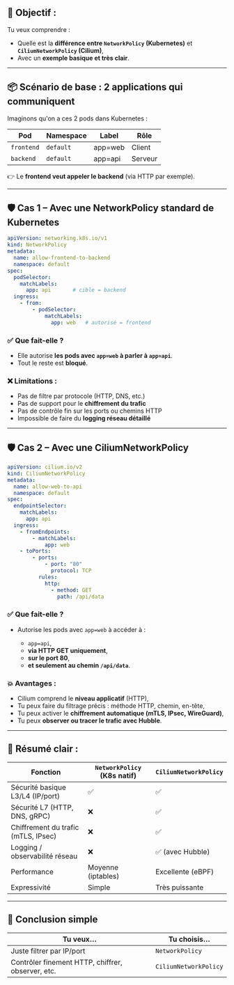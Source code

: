 ## 🎯 Objectif :

Tu veux comprendre :

* Quelle est la **différence entre `NetworkPolicy` (Kubernetes)** et **`CiliumNetworkPolicy` (Cilium)**,
* Avec un **exemple basique et très clair**.

---

## 📦 Scénario de base : 2 applications qui communiquent

Imaginons qu'on a ces 2 pods dans Kubernetes :

| Pod        | Namespace | Label   | Rôle    |
| ---------- | --------- | ------- | ------- |
| `frontend` | `default` | app=web | Client  |
| `backend`  | `default` | app=api | Serveur |

👉 Le **frontend veut appeler le backend** (via HTTP par exemple).

---

## 🛡️ Cas 1 – Avec une **NetworkPolicy standard de Kubernetes**

```yaml
apiVersion: networking.k8s.io/v1
kind: NetworkPolicy
metadata:
  name: allow-frontend-to-backend
  namespace: default
spec:
  podSelector:
    matchLabels:
      app: api       # cible = backend
  ingress:
    - from:
        - podSelector:
            matchLabels:
              app: web   # autorisé = frontend
```

### ✅ Que fait-elle ?

* Elle autorise **les pods avec `app=web` à parler à `app=api`**.
* Tout le reste est **bloqué**.

### ❌ Limitations :

* Pas de filtre par protocole (HTTP, DNS, etc.)
* Pas de support pour le **chiffrement du trafic**
* Pas de contrôle fin sur les ports ou chemins HTTP
* Impossible de faire du **logging réseau détaillé**

---

## 🛡️ Cas 2 – Avec une **CiliumNetworkPolicy**

```yaml
apiVersion: cilium.io/v2
kind: CiliumNetworkPolicy
metadata:
  name: allow-web-to-api
  namespace: default
spec:
  endpointSelector:
    matchLabels:
      app: api
  ingress:
    - fromEndpoints:
        - matchLabels:
            app: web
    - toPorts:
        - ports:
            - port: "80"
              protocol: TCP
          rules:
            http:
              - method: GET
                path: /api/data
```

### ✅ Que fait-elle ?

* Autorise les pods avec `app=web` à accéder à :

  * `app=api`,
  * **via HTTP GET uniquement**,
  * **sur le port 80**,
  * **et seulement au chemin `/api/data`**.

### 💥 Avantages :

* Cilium comprend le **niveau applicatif** (HTTP),
* Tu peux faire du filtrage précis : méthode HTTP, chemin, en-tête,
* Tu peux activer le **chiffrement automatique (mTLS, IPsec, WireGuard)**,
* Tu peux **observer ou tracer le trafic avec Hubble**.

---

## 🧠 Résumé clair :

| Fonction                            | `NetworkPolicy` (K8s natif) | `CiliumNetworkPolicy` |
| ----------------------------------- | --------------------------- | --------------------- |
| Sécurité basique L3/L4 (IP/port)    | ✅                           | ✅                     |
| Sécurité L7 (HTTP, DNS, gRPC)       | ❌                           | ✅                     |
| Chiffrement du trafic (mTLS, IPsec) | ❌                           | ✅                     |
| Logging / observabilité réseau      | ❌                           | ✅ (avec Hubble)       |
| Performance                         | Moyenne (iptables)          | Excellente (eBPF)     |
| Expressivité                        | Simple                      | Très puissante        |

---

## 🧪 Conclusion simple

| Tu veux…                                          | Tu choisis…           |
| ------------------------------------------------- | --------------------- |
| Juste filtrer par IP/port                         | `NetworkPolicy`       |
| Contrôler finement HTTP, chiffrer, observer, etc. | `CiliumNetworkPolicy` |